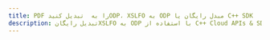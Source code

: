 ---title: PDF را به  تبدیل کنیدODP، XSLFO به ODP مبدل رایگان یا C++ SDKdescription: تبدیل رایگانXSLFO به ODP با استفاده از C++ Cloud APIs & SDK همچنین اسناد PDF را در Cloud ایجاد، ویرایش و رندر کنید.---